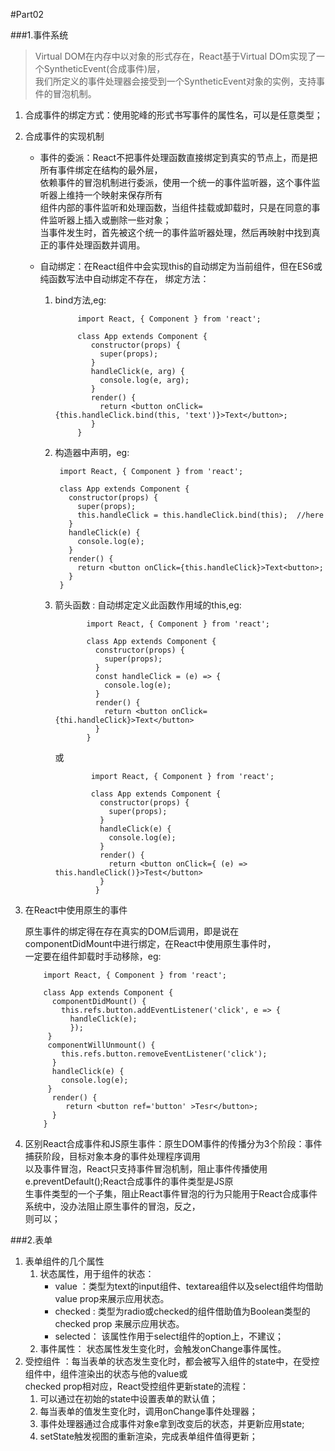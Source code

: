 #Part02

###1.事件系统

>Virtual DOM在内存中以对象的形式存在，React基于Virtual DOm实现了一个SyntheticEvent(合成事件)层，  
>我们所定义的事件处理器会接受到一个SyntheticEvent对象的实例，支持事件的冒泡机制。

1. 合成事件的绑定方式：使用驼峰的形式书写事件的属性名，可以是任意类型；
2. 合成事件的实现机制

   + 事件的委派：React不把事件处理函数直接绑定到真实的节点上，而是把所有事件绑定在结构的最外层，  
     依赖事件的冒泡机制进行委派，使用一个统一的事件监听器，这个事件监听器上维持一个映射来保存所有  
     组件内部的事件监听和处理函数，当组件挂载或卸载时，只是在同意的事件监听器上插入或删除一些对象；  
     当事件发生时，首先被这个统一的事件监听器处理，然后再映射中找到真正的事件处理函数并调用。

   + 自动绑定：在React组件中会实现this的自动绑定为当前组件，但在ES6或纯函数写法中自动绑定不存在，
     绑定方法：
     1. bind方法,eg:

                 import React, { Component } from 'react';

                 class App extends Component {
                    constructor(props) {
                      super(props);
                    }
                    handleClick(e, arg) {
                      console.log(e, arg);
                    }
                    render() {
                      return <button onClick={this.handleClick.bind(this, 'text')}>Text</button>;
                    }
                 }

      2. 构造器中声明，eg:

              import React, { Component } from 'react';

              class App extends Component {
                constructor(props) {
                  super(props);
                  this.handleClick = this.handleClick.bind(this);  //here
                }
                handleClick(e) {
                  console.log(e);
                }
                render() {
                  return <button onClick={this.handleClick}>Text<button>;
                }
              }

       3. 箭头函数 : 自动绑定定义此函数作用域的this,eg:

                     import React, { Component } from 'react';

                     class App extends Component {
                       constructor(props) {
                         super(props);
                       }
                       const handleClick = (e) => {
                         console.log(e);
                       }
                       render() {
                         return <button onClick={thi.handleClick}>Text</button>
                       }
                     }

           或

                      import React, { Component } from 'react';

                      class App extends Component {
                        constructor(props) {
                          super(props);
                        }
                        handleClick(e) {
                          console.log(e);
                        }
                        render() {
                          return <button onClick={ (e) => this.handleClick()}>Test</button>
                        }
                       }

3. 在React中使用原生的事件

   原生事件的绑定得在存在真实的DOM后调用，即是说在componentDidMount中进行绑定，在React中使用原生事件时，  
   一定要在组件卸载时手动移除，eg:

           import React, { Component } from 'react';

           class App extends Component {
             componentDidMount() {
               this.refs.button.addEventListener('click', e => {
                 handleClick(e);
                 });
            }
            componentWillUnmount() {
               this.refs.button.removeEventListener('click');
             }
             handleClick(e) {
               console.log(e);
            }
             render() {
                return <button ref='button' >Tesr</button>;
             }
           }

4. 区别React合成事件和JS原生事件：原生DOM事件的传播分为3个阶段：事件捕获阶段，目标对象本身的事件处理程序调用  
   以及事件冒泡，React只支持事件冒泡机制，阻止事件传播使用e.preventDefault();React合成事件的事件类型是JS原  
   生事件类型的一个子集，阻止React事件冒泡的行为只能用于React合成事件系统中，没办法阻止原生事件的冒泡，反之，  
   则可以；

###2.表单

1. 表单组件的几个属性
   1. 状态属性，用于组件的状态：
      + value ：类型为text的input组件、textarea组件以及select组件均借助value prop来展示应用状态。
      + checked : 类型为radio或checked的组件借助值为Boolean类型的checked prop 来展示应用状态。
      + selected： 该属性作用于select组件的option上，不建议；
   2. 事件属性： 状态属性发生变化时，会触发onChange事件属性。
2. 受控组件 ：每当表单的状态发生变化时，都会被写入组件的state中，在受控组件中，组件渲染出的状态与他的value或  
   checked prop相对应，React受控组件更新state的流程：
   1. 可以通过在初始的state中设置表单的默认值；
   2. 每当表单的值发生变化时，调用onChange事件处理器；
   3. 事件处理器通过合成事件对象e拿到改变后的状态，并更新应用state;
   4. setState触发视图的重新渲染，完成表单组件值得更新；
